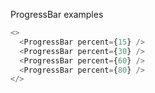 ProgressBar examples

```js
<>
  <ProgressBar percent={15} />
  <ProgressBar percent={30} />
  <ProgressBar percent={60} />
  <ProgressBar percent={80} />
</>
```
